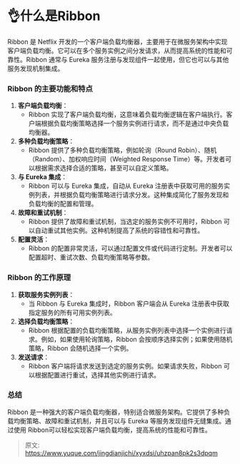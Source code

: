 # 👌什么是Ribbon

Ribbon 是 Netflix 开发的一个客户端负载均衡器，主要用于在微服务架构中实现客户端负载均衡。它可以在多个服务实例之间分发请求，从而提高系统的性能和可靠性。Ribbon 通常与 Eureka 服务注册与发现组件一起使用，但它也可以与其他服务发现机制集成。

### Ribbon 的主要功能和特点
1. **客户端负载均衡**：
    - Ribbon 实现了客户端负载均衡，这意味着负载均衡逻辑在客户端执行。客户端根据负载均衡策略选择一个服务实例进行请求，而不是通过中央负载均衡器。
2. **多种负载均衡策略**：
    - Ribbon 提供了多种负载均衡策略，例如轮询（Round Robin）、随机（Random）、加权响应时间（Weighted Response Time）等。开发者可以根据需求选择合适的策略，甚至可以自定义策略。
3. **与 Eureka 集成**：
    - Ribbon 可以与 Eureka 集成，自动从 Eureka 注册表中获取可用的服务实例列表，并根据负载均衡策略进行请求分发。这种集成简化了服务发现和负载均衡的配置和管理。
4. **故障和重试机制**：
    - Ribbon 提供了故障和重试机制，当选定的服务实例不可用时，Ribbon 可以自动重试其他实例。这种机制提高了系统的容错性和可靠性。
5. **配置灵活**：
    - Ribbon 的配置非常灵活，可以通过配置文件或代码进行定制。开发者可以配置超时、重试次数、负载均衡策略等参数。

### Ribbon 的工作原理
1. **获取服务实例列表**：
    - 当 Ribbon 与 Eureka 集成时，Ribbon 客户端会从 Eureka 注册表中获取指定服务的所有可用实例列表。
2. **选择负载均衡策略**：
    - Ribbon 根据配置的负载均衡策略，从服务实例列表中选择一个实例进行请求。例如，如果使用轮询策略，Ribbon 会按顺序选择实例；如果使用随机策略，Ribbon 会随机选择一个实例。
3. **发送请求**：
    - Ribbon 客户端将请求发送到选定的服务实例。如果请求失败，Ribbon 可以根据配置进行重试，选择其他实例进行请求。

### 总结
Ribbon 是一种强大的客户端负载均衡器，特别适合微服务架构。它提供了多种负载均衡策略、故障和重试机制，并且可以与 Eureka 等服务发现组件无缝集成。通过使用 Ribbon可以轻松实现客户端负载均衡，提高系统的性能和可靠性。



> 原文: <https://www.yuque.com/jingdianjichi/xyxdsi/uhzpan8pk2s3dpqm>